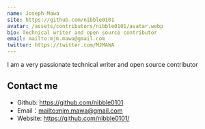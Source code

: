 ```yaml
---
name: Joseph Mawa
site: https://github.com/nibble0101
avatar: /assets/contributors/nibble0101/avatar.webp
bio: Technical writer and open source contributor
email: mailto:mjm.mawa@gmail.com
twitter: https://twitter.com/MJMAWA
---
```


I am a very passionate technical writer and open source contributor

## Contact me

- Github: <https://github.com/nibble0101>
- Email：<mailto:mjm.mawa@gmail.com>
- Website: <https://github.com/nibble0101/>
